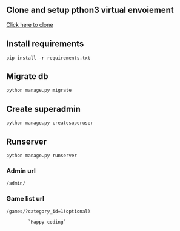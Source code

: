 ## Clone and setup pthon3 virtual envoiement

[Click here to clone](https://github.com/theasad/miaki-gogames.git)

## Install requirements

`pip install -r requirements.txt`

## Migrate db

`python manage.py migrate`

## Create superadmin

`python manage.py createsuperuser`

## Runserver

`python manage.py runserver`

### Admin url

`/admin/`

### Game list url

`/games/?category_id=1(optional)`

            `Happy coding`
